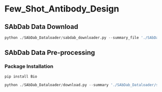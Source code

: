 # Few_Shot_Antibody_Design

## SAbDab Data Download
```python
python ./SAbDab_Dataloader/sabdab_downloader.py --summary_file './SAbDab_Dataloader/sabdab_summary.tsv' --output_path './SAbDab_Dataloader/SAbDab/' --original_pdb 
```
## SAbDab Data Pre-processing
### Package Installation
```python
pip install Bio
```
```python
python ./SAbDab_Dataloader/download.py --summary './SAbDab_Dataloader/sabdab_summary.tsv' --fout './SAbDab_Dataloader/sab_dab_all.json' --type 'sabdab' --pdb_dir './SAbDab_Dataloader/SAbDab/'
```